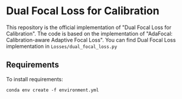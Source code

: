 # Dual Focal Loss for Calibration

This repository is the official implementation of "Dual Focal Loss for Calibration". The code is based on the implementation of "AdaFocal: Calibration-aware Adaptive Focal Loss". You can find Dual Focal Loss implementation in `Losses/dual_focal_loss.py`

## Requirements

To install requirements:

```setup
conda env create -f environment.yml
```
